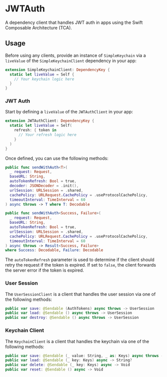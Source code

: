 # JWTAuth

A dependency client that handles JWT auth in apps using the Swift Composable Architecture (TCA).

## Usage

Before using any clients, provide an instance of `SimpleKeychain` via a `liveValue` of the `SimpleKeychainClient` dependency in your app:

```swift
extension SimpleKeychainClient: DependencyKey {
  static let liveValue = Self {
    // Your keychain logic here
  }
}
```

### JWT Auth

Start by defining a `liveValue` of the `JWTAuthClient` in your app:

```swift
extension JWTAuthClient: DependencyKey {
  static let liveValue = Self(
    refresh: { token in
      // Your refresh logic here
    }
  )
}
```

Once defined, you can use the following methods:

```swift
public func sendWithAuth<T>(
  _ request: Request,
  baseURL: String,
  autoTokenRefresh: Bool = true,
  decoder: JSONDecoder = .init(),
  urlSession: URLSession = .shared,
  cachePolicy: URLRequest.CachePolicy = .useProtocolCachePolicy,
  timeoutInterval: TimeInterval = 60
) async throws -> T where T: Decodable

public func sendWithAuth<Success, Failure>(
  _ request: Request,
  baseURL: String,
  autoTokenRefresh: Bool = true,
  urlSession: URLSession = .shared,
  cachePolicy: URLRequest.CachePolicy = .useProtocolCachePolicy,
  timeoutInterval: TimeInterval = 60
) async throws -> Result<Success, Failure>
where Success: Decodable, Failure: Decodable
```

The `autoTokenRefresh` parameter is used to determine if the client should retry the request if the token is expired.
If set to `false`, the client forwards the server error if the token is expired.

### User Session

The `UserSessionClient` is a client that handles the user session via one of the following methods:

```swift
public var save: @Sendable (AuthTokens) async throws -> UserSession
public var load: @Sendable () async throws -> UserSession
public var destroy: @Sendable () async throws -> UserSession
```

### Keychain Client

The `KeychainClient` is a client that handles the keychain via one of the following methods:

```swift
public var save: @Sendable (_ value: String, _ as: Keys) async throws -> Void
public var load: @Sendable (_ key: Keys) async -> String?
public var delete: @Sendable (_ key: Keys) async -> Void
public var reset: @Sendable () async -> Void
```
